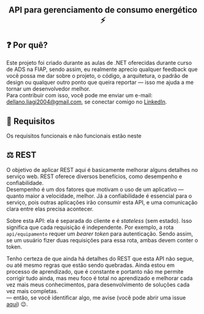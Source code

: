<p align="center">

  <h2 align="center">API para gerenciamento de consumo energético ⚡</h2>
</p>

## ❓ Por quê?
Este projeto foi criado durante as aulas de .NET oferecidas durante curso de ADS na FIAP, sendo assim, eu realmente aprecio qualquer feedback que você possa me dar sobre o projeto, o código, a arquitetura, o padrão de design ou qualquer outro ponto que queira reportar — isso me ajuda a me tornar um desenvolvedor melhor.  
Para contribuir com isso, você pode me enviar um e-mail: [dellano.liagi2004@gmail.com](mailto:dellano.liagi2004@gmail.com), se conectar comigo no [LinkedIn](https://www.linkedin.com/in/maurizio-dellano/).

## 🔧 Requisitos
Os requisitos funcionais e não funcionais estão neste 

## ⚖ REST
O objetivo de aplicar REST aqui é basicamente melhorar alguns detalhes no serviço web. REST oferece diversos benefícios, como desempenho e confiabilidade.  
Desempenho é um dos fatores que motivam o uso de um aplicativo — quanto maior a velocidade, melhor. Já a confiabilidade é essencial para o serviço, pois outras aplicações irão consumir esta API, e uma comunicação clara entre elas precisa acontecer.

Sobre esta API: ela é separada do cliente e é *stateless* (sem estado). Isso significa que cada requisição é independente. Por exemplo, a rota `api/equipamento` requer um *bearer token* para autenticação. Sendo assim, se um usuário fizer duas requisições para essa rota, ambas devem conter o token.

Tenho certeza de que ainda há detalhes do REST que esta API não segue, ou até mesmo regras que estão sendo quebradas. Ainda estou em processo de aprendizado, que é constante e portanto não me permite corrigir tudo ainda, mas meu foco é total no aprendizado e melhorar cada vez mais meus conhecimentos, para desenvolvimento de soluções cada vez mais completas.  
 — então, se você identificar algo, me avise (você pode abrir uma issue [aqui](https://github.com/Dellano23/EnergyApi/issues/new)) 😉.
